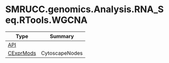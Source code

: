 ﻿
# SMRUCC.genomics.Analysis.RNA_Seq.RTools.WGCNA

|Type|Summary|
|----|-------|
|[API](./API.md)||
|[CExprMods](./CExprMods.md)|CytoscapeNodes|

